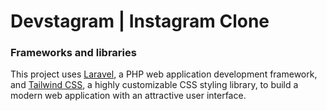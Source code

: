 # Devstagram | Instagram Clone

### Frameworks and libraries
This project uses [Laravel](https://laravel.com), a PHP web application development framework, and [Tailwind CSS](https://tailwindcss.com), a highly customizable CSS styling library, to build a modern web application with an attractive user interface.
